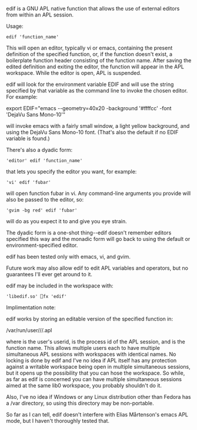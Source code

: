 edif is a GNU APL native function that allows the use of external editors
from within an APL session.

Usage:

	edif 'function_name'

This will open an editor, typically vi or emacs, containing the present
definition of the specified function, or, if the function doesn't exist,
a boilerplate function header consisting of the function name.  After saving
the edited definition and exiting the editor, the function will appear in
the APL workspace.  While the editor is open, APL is suspended.

edif will look for the environment variable EDIF and will use the string
specified by that variable as the command line to invoke the chosen editor.
For example:

   export EDIF="emacs --geometry=40x20  -background '#ffffcc' -font 'DejaVu Sans Mono-10'"

will invoke emacs with a fairly small window, a light yellow background, and
using the DejaVu Sans Mono-10 font.  (That's also the default if no EDIF
variable is found.)

There's also a dyadic form:

	'editor' edif 'function_name'

that lets you specify the editor you want, for example:

	'vi' edif 'fubar'

will open function fubar in vi.  Any command-line arguments you provide will
also be passed to the editor, so:

	'gvim -bg red' edif 'fubar'

will do as you expect it to and give you eye strain.

The dyadic form is a one-shot thing--edif doesn't remember editors
specified this way and the monadic form will go back to using the
default or environment-specified editor.

edif has been tested only with emacs, vi, and gvim.


Future work may also allow edif to edit APL variables and operators, but no
guarantees I'll ever get around to it.

edif may be included in the workspace with:

	'libedif.so' ⎕fx 'edif'



Implimentation note:

edif works by storing an editable version of the specified function in:

/var/run/user/<uid>/<pid>/<name>.apl  

where <uid> is the user's userid, <pid> is the process id of the APL 
session, and <name> is the function name.  This allows multiple users 
each to have multiple simultaneous APL sessions with workspaces with 
identical names.  No locking is done by edif and I've no idea if APL 
itself has any protection against a writable workspace being open in 
multiple simultaneous sessions, but it opens up the possibility that 
you can hose the workspace.  So while, as far as edif is concerned 
you can have multiple simultaneous sessions aimed at the same lib0 
workspace, you probably shouldn't do it.

Also, I've no idea if Windows or any Linux distribution other than 
Fedora has a /var directory, so using this directory may be non-portable.

So far as I can tell, edif doesn't interfere with Elias Mårtenson's 
emacs APL mode, but I haven't thoroughly tested that.


